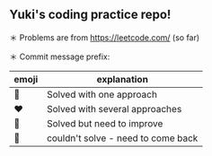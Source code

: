 ## Yuki's coding practice repo!
＊ Problems are from https://leetcode.com/ (so far)

＊ Commit message prefix:

| emoji | explanation |
| ---- | ---- |
|  :yellow_heart:  |  Solved with one approach |
|  :heart:  |  Solved with several approaches |
|  :blue_heart:  |  Solved but need to improve |
|  :black_heart:  |  couldn't solve - need to come back |

